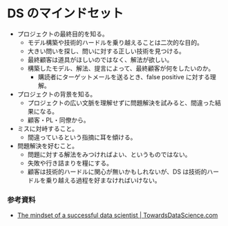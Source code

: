 # DS のマインドセット

- プロジェクトの最終目的を知る。
    - モデル構築や技術的ハードルを乗り越えることは二次的な目的。
    - 大きい問いを探し、問いに対する正しい技術を見つける。
    - 最終顧客は道具がほしいのではなく、解法が欲しい。
    - 構築したモデル、解法、提言によって、最終顧客が何をしたいのか。
        - 購読者にターゲットメールを送るとき、false positive に対する理解。
- プロジェクトの背景を知る。
    - プロジェクトの広い文脈を理解せずに問題解決を試みると、間違った結果になる。
    - 顧客・PL・同僚から。
- ミスに対峙すること。
    - 間違っているという指摘に耳を傾ける。
- 問題解決を好むこと。
    - 問題に対する解法をみつければよい、というものではない。
    - 失敗や行き詰まりを糧にする。
    - 顧客は技術的ハードルに関心が無いかもしれないが、DS は技術的ハードルを乗り越える過程を好まなければいけない。

### 参考資料

- [The mindset of a successful data scientist | TowardsDataScience.com](https://towardsdatascience.com/the-mindset-of-a-successful-data-scientist-d1e6c2d63dc0)